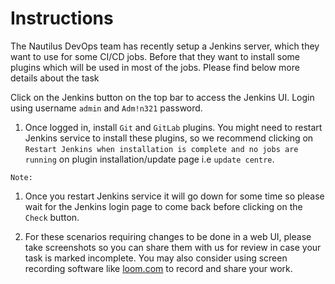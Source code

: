 # Instructions

The Nautilus DevOps team has recently setup a Jenkins server, which they want to use for some CI/CD jobs. Before that they want to install some plugins which will be used in most of the jobs. Please find below more details about the task

Click on the Jenkins button on the top bar to access the Jenkins UI. Login using username `admin` and `Adm!n321` password.

1. Once logged in, install `Git` and `GitLab` plugins. You might need to restart Jenkins service to install these plugins, so we recommend clicking on `Restart Jenkins when installation is complete and no jobs are running` on plugin installation/update page i.e `update centre`.

`Note:`

1. Once you restart Jenkins service it will go down for some time so please wait for the Jenkins login page to come back before clicking on the `Check` button.

2. For these scenarios requiring changes to be done in a web UI, please take screenshots so you can share them with us for review in case your task is marked incomplete. You may also consider using screen recording software like [loom.com](http://loom.com/) to record and share your work.
